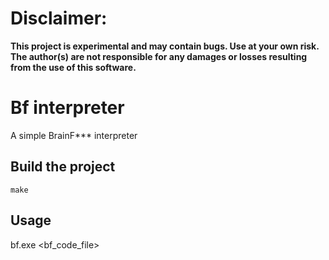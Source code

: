 # Disclaimer:
**This project is experimental and may contain bugs. Use at your own risk. The author(s) are not responsible for any damages or losses resulting from the use of this software.**

# Bf interpreter
A simple BrainF*** interpreter

## Build the project
```make```

## Usage
bf.exe <bf_code_file>
